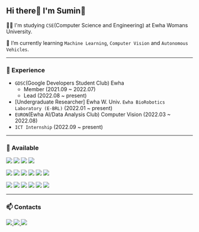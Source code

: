 ## Hi there👋 I'm Sumin🤗

🤸‍♀️ I'm studying `CSE`(Computer Science and Engineering) at Ewha Womans University.

🌱 I’m currently learning `Machine Learning`, `Computer Vision` and `Autonomous Vehicles`.

---

### 🔭 Experience

- `GDSC`(Google Developers Student Club) Ewha 
   - Member (2021.09 ~ 2022.07)
   - Lead (2022.08 ~ present)
- [Undergraduate Researcher] Ewha W. Univ. `Ewha BioRobotics Laboratory (E-BRL)` (2022.01 ~ present)
- `EURON`(Ewha AI/Data Analysis Club) Computer Vision (2022.03 ~ 2022.08)
- `ICT Internship` (2022.09 ~ present)
---

### 💪 Available

<img src="https://img.shields.io/badge/Python-3776AB?style=flat-square&logo=Python&logoColor=white"/> <img src="https://img.shields.io/badge/Java-007396?style=flat-square&logo=Java&logoColor=white"/> <img src="https://img.shields.io/badge/C++-00599C?style=flat-square&logo=C++&logoColor=white"/> <img src="https://img.shields.io/badge/C-A8B9CC?style=flat-square&logo=C&logoColor=white"/>

<img src="https://img.shields.io/badge/Pytorch-EE4C2C?style=flat-square&logo=Pytorch&logoColor=white"/> <img src="https://img.shields.io/badge/TensorFlow-FF6F00?style=flat-square&logo=TensorFlow&logoColor=white"/> <img src="https://img.shields.io/badge/OpenCV-5C3EE8?style=flat-square&logo=OpenCV&logoColor=white"/>
<img src="https://img.shields.io/badge/OpenGL-5586A4?style=flat-square&logo=OpenGL&logoColor=white"/> <img src="https://img.shields.io/badge/Ubuntu-E95420?style=flat-square&logo=Ubuntu&logoColor=white"/> <img src="https://img.shields.io/badge/ROS-22314E?style=flat-square&logo=ROS&logoColor=white"/>

<img src="https://img.shields.io/badge/JavaScript-F7DF1E?style=flat-square&logo=JavaScript&logoColor=white"/> <img src="https://img.shields.io/badge/HTML5-E34F26?style=flat-square&logo=HTML5&logoColor=white"/> <img src="https://img.shields.io/badge/CSS3-1572B6?style=flat-square&logo=CSS3&logoColor=white"/> <img src="https://img.shields.io/badge/React-61DAFB?style=flat-square&logo=React&logoColor=white"/> <img src="https://img.shields.io/badge/GraphQL-E10098?style=flat-square&logo=GraphQL&logoColor=white"/> <img src="https://img.shields.io/badge/MySQL-4479A1?style=flat-square&logo=MySQL&logoColor=white"/>


---

### 📫 Contacts

<a href="minha62@gmain.com" target="_blank"><img src="https://img.shields.io/badge/minha62@ewhain.net-EA4335?style=flat-square&logo=Gmail&logoColor=white"/> <a href="https://velog.io/@bbirong" target="_blank"><img src="https://img.shields.io/badge/Velog-20C997?style=flat-square&logo=Velog&logoColor=white"/> <a href="https://bbirong-cse.tistory.com/" target="_blank"><img src="https://img.shields.io/badge/Tistory-FFCA28?style=flat-square"/>

<!--
**minha62/minha62** is a ✨ _special_ ✨ repository because its `README.md` (this file) appears on your GitHub profile.

Here are some ideas to get you started:

- 🔭 I’m currently working on ...
- 🌱 I’m currently learning ...
- 👯 I’m looking to collaborate on ...
- 🤔 I’m looking for help with ...
- 💬 Ask me about ...
- 📫 How to reach me: ...
- 😄 Pronouns: ...
- ⚡ Fun fact: ...
-->


